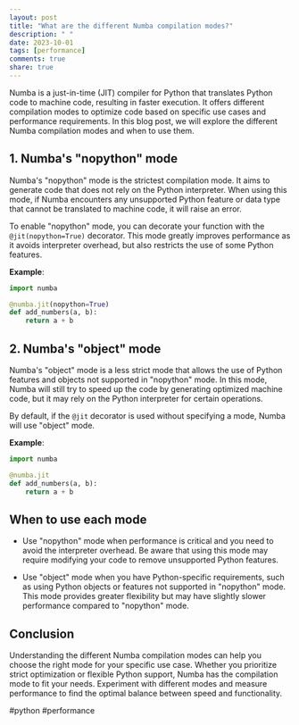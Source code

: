 ```yaml
---
layout: post
title: "What are the different Numba compilation modes?"
description: " "
date: 2023-10-01
tags: [performance]
comments: true
share: true
---
```


Numba is a just-in-time (JIT) compiler for Python that translates Python code to machine code, resulting in faster execution. It offers different compilation modes to optimize code based on specific use cases and performance requirements. In this blog post, we will explore the different Numba compilation modes and when to use them.

## 1. Numba's "nopython" mode
Numba's "nopython" mode is the strictest compilation mode. It aims to generate code that does not rely on the Python interpreter. When using this mode, if Numba encounters any unsupported Python feature or data type that cannot be translated to machine code, it will raise an error.

To enable "nopython" mode, you can decorate your function with the `@jit(nopython=True)` decorator. This mode greatly improves performance as it avoids interpreter overhead, but also restricts the use of some Python features.

**Example**:
```python
import numba

@numba.jit(nopython=True)
def add_numbers(a, b):
    return a + b
```

## 2. Numba's "object" mode
Numba's "object" mode is a less strict mode that allows the use of Python features and objects not supported in "nopython" mode. In this mode, Numba will still try to speed up the code by generating optimized machine code, but it may rely on the Python interpreter for certain operations.

By default, if the `@jit` decorator is used without specifying a mode, Numba will use "object" mode.

**Example**:
```python
import numba

@numba.jit
def add_numbers(a, b):
    return a + b
```

## When to use each mode
- Use "nopython" mode when performance is critical and you need to avoid the interpreter overhead. Be aware that using this mode may require modifying your code to remove unsupported Python features.

- Use "object" mode when you have Python-specific requirements, such as using Python objects or features not supported in "nopython" mode. This mode provides greater flexibility but may have slightly slower performance compared to "nopython" mode.

## Conclusion
Understanding the different Numba compilation modes can help you choose the right mode for your specific use case. Whether you prioritize strict optimization or flexible Python support, Numba has the compilation mode to fit your needs. Experiment with different modes and measure performance to find the optimal balance between speed and functionality.

#python #performance